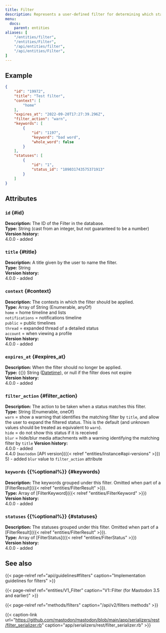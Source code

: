 ```yaml
---
title: Filter
description: Represents a user-defined filter for determining which statuses should not be shown to the user.
menu:
  docs:
    parent: entities
aliases: [
	"/entities/filter",
	"/entities/Filter",
	"/api/entities/filter",
	"/api/entities/Filter",
]
---
```


## Example

```json
{
	"id": "19972",
	"title": "Test filter",
	"context": [
		"home"
	],
	"expires_at": "2022-09-20T17:27:39.296Z",
	"filter_action": "warn",
	"keywords": [
		{
			"id": "1197",
			"keyword": "bad word",
			"whole_word": false
		}
	],
	"statuses": [
		{
			"id": "1",
			"status_id": "109031743575371913"
		}
    ]
}
```

## Attributes

### `id` {#id}

**Description:** The ID of the Filter in the database.\
**Type:** String (cast from an integer, but not guaranteed to be a number)\
**Version history:**\
4.0.0 - added

### `title` {#title}

**Description:** A title given by the user to name the filter.\
**Type:** String\
**Version history:**\
4.0.0 - added

### `context` {#context}

**Description:** The contexts in which the filter should be applied.\
**Type:** Array of String (Enumerable, anyOf)\
`home` = home timeline and lists\
`notifications` = notifications timeline\
`public` = public timelines\
`thread` = expanded thread of a detailed status\
`account` = when viewing a profile\
**Version history:**\
4.0.0 - added

### `expires_at` {#expires_at}

**Description:** When the filter should no longer be applied.\
**Type:** {{<nullable>}} String ([Datetime](/api/datetime-format#datetime)), or null if the filter does not expire\
**Version history:**\
4.0.0 - added

### `filter_action` {#filter_action}

**Description:** The action to be taken when a status matches this filter.\
**Type:** String (Enumerable, oneOf)\
`warn` = show a warning that identifies the matching filter by `title`, and allow the user to expand the filtered status. This is the default (and unknown values should be treated as equivalent to `warn`).\
`hide` = do not show this status if it is received\
`blur` = hide/blur media attachments with a warning identifying the matching filter by `title`
**Version history:**\
4.0.0 - added\
4.4.0 (`mastodon` [API version]({{< relref "entities/Instance#api-versions" >}}) 5) - added `blur` value to `filter_action` attribute

### `keywords` {{%optional%}} {#keywords}

**Description:** The keywords grouped under this filter. Omitted when part of a [FilterResult]({{< relref "entities/FilterResult" >}}).\
**Type:** Array of [FilterKeyword]({{< relref "entities/FilterKeyword" >}})\
**Version history:**\
4.0.0 - added

### `statuses` {{%optional%}} {#statuses}

**Description:** The statuses grouped under this filter. Omitted when part of a [FilterResult]({{< relref "entities/FilterResult" >}}).\
**Type:** Array of [FilterStatus]({{< relref "entities/FilterStatus" >}})\
**Version history:**\
4.0.0 - added

## See also

{{< page-relref ref="api/guidelines#filters" caption="Implementation guidelines for filters" >}}

{{< page-relref ref="entities/V1_Filter" caption="V1::Filter (for Mastodon 3.5 and earlier)" >}}

{{< page-relref ref="methods/filters" caption="/api/v2/filters methods" >}}

{{< caption-link url="https://github.com/mastodon/mastodon/blob/main/app/serializers/rest/filter_serializer.rb" caption="app/serializers/rest/filter_serializer.rb" >}}
